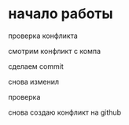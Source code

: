 # начало работы

проверка конфликта 

смотрим конфликт с компа

сделаем commit

снова изменил

проверка

снова создаю конфликт на github
